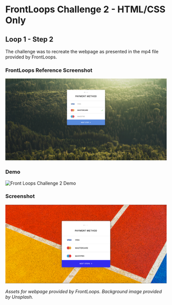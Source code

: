 # FrontLoops Challenge 2 - HTML/CSS Only
## Loop 1 - Step 2

The challenge was to recreate the webpage as presented in the mp4 file provided by FrontLoops.

### FrontLoops Reference Screenshot

![Front Loops Challenge 2 Reference Screenshot](frontloops-reference-screenshot.png)

### Demo

![Front Loops Challenge 2 Demo](https://media.giphy.com/media/J4J38mC2HZU1Ttr7Nd/giphy.gif)

### Screenshot

![Front Loops Challenge 2 Output Screenshot](final-product-screenshot.png)

*Assets for webpage provided by FrontLoops. Background image provided by Unsplash.*

